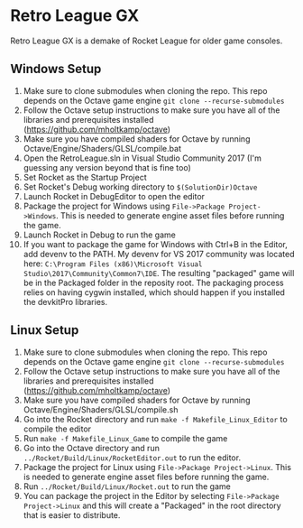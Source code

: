 # Retro League GX
Retro League GX is a demake of Rocket League for older game consoles.

## Windows Setup

1. Make sure to clone submodules when cloning the repo. This repo depends on the Octave game engine `git clone --recurse-submodules`  
2. Follow the Octave setup instructions to make sure you have all of the libraries and prerequisites installed (https://github.com/mholtkamp/octave)
3. Make sure you have compiled shaders for Octave by running Octave/Engine/Shaders/GLSL/compile.bat
4. Open the RetroLeague.sln in Visual Studio Community 2017 (I'm guessing any version beyond that is fine too)
5. Set Rocket as the Startup Project
6. Set Rocket's Debug working directory to `$(SolutionDir)Octave`
7. Launch Rocket in DebugEditor to open the editor
8. Package the project for Windows using `File->Package Project->Windows`. This is needed to generate engine asset files before running the game.
9. Launch Rocket in Debug to run the game
10. If you want to package the game for Windows with Ctrl+B in the Editor, add devenv to the PATH. My devenv for VS 2017 community was located here: `C:\Program Files (x86)\Microsoft Visual Studio\2017\Community\Common7\IDE`. The resulting "packaged" game will be in the Packaged folder in the reposity root. The packaging process relies on having cygwin installed, which should happen if you installed the devkitPro libraries.


## Linux Setup

1. Make sure to clone submodules when cloning the repo. This repo depends on the Octave game engine `git clone --recurse-submodules`  
2. Follow the Octave setup instructions to make sure you have all of the libraries and prerequisites installed (https://github.com/mholtkamp/octave)
3. Make sure you have compiled shaders for Octave by running Octave/Engine/Shaders/GLSL/compile.sh
4. Go into the Rocket directory and run `make -f Makefile_Linux_Editor` to compile the editor
5. Run `make -f Makefile_Linux_Game` to compile the game
6. Go into the Octave directory and run `../Rocket/Build/Linux/RocketEditor.out` to run the editor. 
7. Package the project for Linux using `File->Package Project->Linux`. This is needed to generate engine asset files before running the game.
8. Run `../Rocket/Build/Linux/Rocket.out` to run the game
9. You can package the project in the Editor by selecting `File->Package Project->Linux` and this will create a "Packaged" in the root directory that is easier to distribute.
